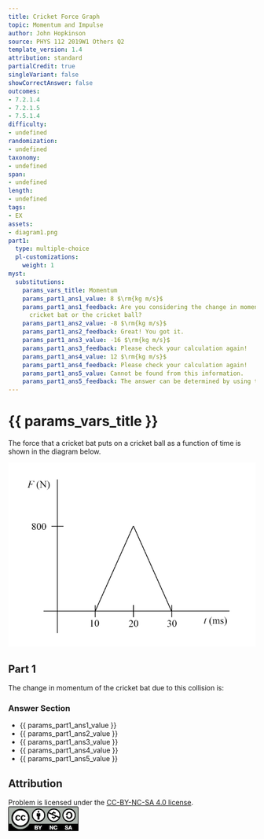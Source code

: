 ```yaml
---
title: Cricket Force Graph
topic: Momentum and Impulse
author: John Hopkinson
source: PHYS 112 2019W1 Others Q2
template_version: 1.4
attribution: standard
partialCredit: true
singleVariant: false
showCorrectAnswer: false
outcomes:
- 7.2.1.4
- 7.2.1.5
- 7.5.1.4
difficulty:
- undefined
randomization:
- undefined
taxonomy:
- undefined
span:
- undefined
length:
- undefined
tags:
- EX
assets:
- diagram1.png
part1:
  type: multiple-choice
  pl-customizations:
    weight: 1
myst:
  substitutions:
    params_vars_title: Momentum
    params_part1_ans1_value: 8 $\rm{kg m/s}$
    params_part1_ans1_feedback: Are you considering the change in momentum for the
      cricket bat or the cricket ball?
    params_part1_ans2_value: -8 $\rm{kg m/s}$
    params_part1_ans2_feedback: Great! You got it.
    params_part1_ans3_value: -16 $\rm{kg m/s}$
    params_part1_ans3_feedback: Please check your calculation again!
    params_part1_ans4_value: 12 $\rm{kg m/s}$
    params_part1_ans4_feedback: Please check your calculation again!
    params_part1_ans5_value: Cannot be found from this information.
    params_part1_ans5_feedback: The answer can be determined by using the graph!
---
```

# {{ params_vars_title }}
The force that a cricket bat puts on a cricket ball as a function of time is shown in the diagram below.

<img src="diagram1.png" alt = "Image is of a Force (N) vs. Time (ms) graph. From t = 0 to 10ms, it is 0N. From 10ms to 20ms, there is a linear slope from 0N to 800N. From 20ms to 30ms, there is a linear slope from 800N to 0N. From 10ms to 30ms, this shape is formed: /\. From 30ms onwards, there is 0N of force." >

## Part 1

The change in momentum of the cricket bat due to this collision is:

### Answer Section

- {{ params_part1_ans1_value }}
- {{ params_part1_ans2_value }}
- {{ params_part1_ans3_value }}
- {{ params_part1_ans4_value }}
- {{ params_part1_ans5_value }}

## Attribution

Problem is licensed under the [CC-BY-NC-SA 4.0 license](https://creativecommons.org/licenses/by-nc-sa/4.0/).<br> ![The Creative Commons 4.0 license requiring attribution-BY, non-commercial-NC, and share-alike-SA license.](https://raw.githubusercontent.com/firasm/bits/master/by-nc-sa.png)